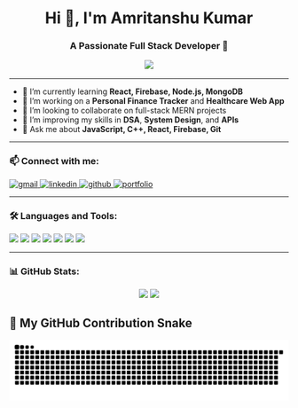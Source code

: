 <h1 align="center">Hi 👋, I'm Amritanshu Kumar</h1>
<h3 align="center">A Passionate Full Stack Developer 🚀</h3>

<p align="center">
  <img src="https://raw.githubusercontent.com/abhisheknaiidu/abhisheknaiidu/master/code.gif" width="400" />
</p>

---

- 🌱 I’m currently learning **React, Firebase, Node.js, MongoDB**
- 🔭 I’m working on a **Personal Finance Tracker** and **Healthcare Web App**
- 🤝 I’m looking to collaborate on full-stack MERN projects
- 🧠 I’m improving my skills in **DSA**, **System Design**, and **APIs**
- 💬 Ask me about **JavaScript, C++, React, Firebase, Git**

---

### 📫 Connect with me:

<p align="left">
  <a href="mailto:ronikkumar2004@gmail.com">
    <img src="https://img.shields.io/badge/Gmail-D14836?style=for-the-badge&logo=gmail&logoColor=white" alt="gmail"/>
  </a>
  <a href="https://www.linkedin.com/in/2004-amritanshu/" target="_blank">
    <img src="https://img.shields.io/badge/LinkedIn-0077B5?style=for-the-badge&logo=linkedin&logoColor=white" alt="linkedin"/>
  </a>
  <a href="https://github.com/AmritanshuKumar20" target="_blank">
    <img src="https://img.shields.io/badge/GitHub-181717?style=for-the-badge&logo=github&logoColor=white" alt="github"/>
  </a>
  
  </a>
  <a href="https://amritanshukumar20.github.io/Portfolio/" target="_blank">
    <img src="https://img.shields.io/badge/Portfolio-12100E?style=for-the-badge&logo=vercel&logoColor=white" alt="portfolio"/>
  </a>
</p>

---

### 🛠️ Languages and Tools:

<p align="left">
  <img src="https://img.icons8.com/color/48/000000/javascript.png"/>
  <img src="https://img.icons8.com/color/48/000000/react-native.png"/>
  <img src="https://img.icons8.com/color/48/000000/nodejs.png"/>
  <img src="https://img.icons8.com/color/48/000000/firebase.png"/>
  <img src="https://img.icons8.com/color/48/000000/mongodb.png"/>
  <img src="https://img.icons8.com/color/48/000000/c-plus-plus-logo.png"/>
  <img src="https://img.icons8.com/color/48/000000/git.png"/>
</p>

---

### 📊 GitHub Stats:

<p align="center">
  <img src="https://github-readme-stats.vercel.app/api?username=AmritanshuKumar20&show_icons=true&theme=radical" />
  <img src="https://github-readme-stats.vercel.app/api/top-langs/?username=AmritanshuKumar20&layout=compact&theme=radical" />
</p>



## 🐍 My GitHub Contribution Snake

![snake gif](https://raw.githubusercontent.com/AmritanshuKumar20/AmritanshuKumar20/output/github-contribution-grid-snake.svg)
